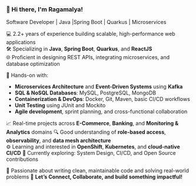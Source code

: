 ### 👋 Hi there, I'm Ragamalya!
Software Developer | Java |Spring Boot | Quarkus | Microservices

💻 2.2+ years of experience building scalable, high-performance web applications  
🛠️ Specializing in **Java**, **Spring Boot**, **Quarkus**, and **ReactJS**  
🌐 Proficient in designing REST APIs, integrating microservices, and database optimization

🚀 Hands-on with:
- **Microservices Architecture** and **Event-Driven Systems** using **Kafka**
- **SQL & NoSQL Databases**: MySQL, PostgreSQL, MongoDB
- **Containerization & DevOps**: Docker, Git, Maven, basic CI/CD workflows
- **Unit Testing** using JUnit and Mockito
- **Agile development**, sprint planning, and cross-functional collaboration

📈 Real-time projects across **E-Commerce**, **Banking**, and **Monitoring & Analytics** domains
🔍 Good understanding of **role-based access**, **observability**, and **data mesh architecture**  
⚙️ Learning and interested in **OpenShift**, **Kubernetes**, and **cloud-native CI/CD**
🌱 Currently exploring: System Design, CI/CD, and Open Source contributions

🌟 Passionate about writing clean, maintainable code and solving real-world problems 
🤝 **Let’s Connect, Collaborate, and build something impactful!**
